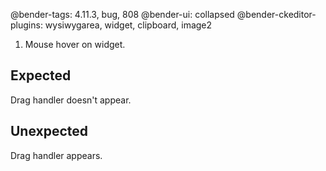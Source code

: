 @bender-tags: 4.11.3, bug, 808
@bender-ui: collapsed
@bender-ckeditor-plugins: wysiwygarea, widget, clipboard, image2

1. Mouse hover on widget.

## Expected
Drag handler doesn't appear.

## Unexpected
Drag handler appears.
